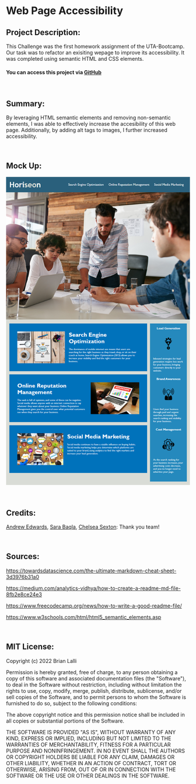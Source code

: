# Web Page Accessibility

## Project Description:
This Challenge was the first homework assignment of the UTA-Bootcamp. Our task was to refactor an exisiting wepage to improve its accessibility. It was completed using semantic HTML and CSS elements.



#### You can access this project via [GitHub](https://github.com/BrianLalli/Challenge-02)

<br>




## Summary:

By leveraging HTML semantic elements and removing non-semantic elements, I was able to effectively increase the accesibility of this web page. Additionally, by adding alt tags to images, I further increased accessibility.

<br>

## Mock Up:
![image](./Assets/01-html-css-git-homework-demo.png)

<br>

## Credits:
[Andrew Edwards](https://github.com/Andrew87E), [Sara Baqla](https://github.com/missatrox44/), [Chelsea Sexton](https://github.com/chelsea314):
Thank you team!

<br>

## Sources:
https://towardsdatascience.com/the-ultimate-markdown-cheat-sheet-3d3976b31a0

https://medium.com/analytics-vidhya/how-to-create-a-readme-md-file-8fb2e8ce24e3

https://www.freecodecamp.org/news/how-to-write-a-good-readme-file/

https://www.w3schools.com/html/html5_semantic_elements.asp

<br>

## MIT License:

Copyright (c) 2022 Brian Lalli

Permission is hereby granted, free of charge, to any person obtaining a copy
of this software and associated documentation files (the "Software"), to deal
in the Software without restriction, including without limitation the rights
to use, copy, modify, merge, publish, distribute, sublicense, and/or sell
copies of the Software, and to permit persons to whom the Software is
furnished to do so, subject to the following conditions:

The above copyright notice and this permission notice shall be included in all
copies or substantial portions of the Software.

THE SOFTWARE IS PROVIDED "AS IS", WITHOUT WARRANTY OF ANY KIND, EXPRESS OR
IMPLIED, INCLUDING BUT NOT LIMITED TO THE WARRANTIES OF MERCHANTABILITY,
FITNESS FOR A PARTICULAR PURPOSE AND NONINFRINGEMENT. IN NO EVENT SHALL THE
AUTHORS OR COPYRIGHT HOLDERS BE LIABLE FOR ANY CLAIM, DAMAGES OR OTHER
LIABILITY, WHETHER IN AN ACTION OF CONTRACT, TORT OR OTHERWISE, ARISING FROM,
OUT OF OR IN CONNECTION WITH THE SOFTWARE OR THE USE OR OTHER DEALINGS IN THE
SOFTWARE.